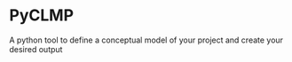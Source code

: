 PyCLMP
======

A python tool to define a conceptual model of your project and create your desired output
